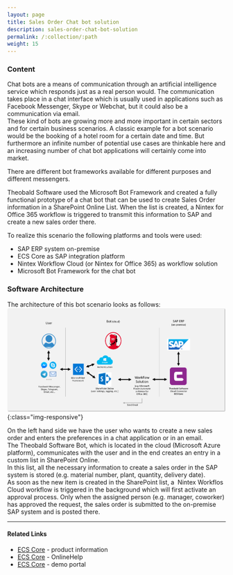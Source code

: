 ```yaml
---
layout: page
title: Sales Order Chat bot solution
description: sales-order-chat-bot-solution
permalink: /:collection/:path
weight: 15
---
```


### Content ###

Chat bots are a means of communication through an artificial intelligence service which responds just as a real person would. The communication takes place in a chat interface which is usually used in applications such as Facebook Messenger, Skype or Webchat, but it could also be a communication via email. <br> 
These kind of bots are growing more and more important in certain sectors and for certain business scenarios. A classic example for a bot scenario would be the booking of a hotel room for a certain date and time. But furthermore an infinite number of potential use cases are thinkable here and an increasing number of chat bot applications will certainly come into market.

There are different bot frameworks available for different purposes and different messengers. <br>

Theobald Software used the Microsoft Bot Framework and created a fully functional prototype of a chat bot that can be used to create Sales Order information in a SharePoint Online List. When the list is created, a Nintex for Office 365 workflow is triggered to transmit this information to SAP and create a new sales order there.

To realize this scenario the following platforms and tools were used:

- SAP ERP system on-premise
- ECS Core as SAP integration platform
- Nintex Workflow Cloud (or Nintex for Office 365) as workflow solution
- Microsoft Bot Framework for the chat bot

### Software Architecture ###

The architecture of this bot scenario looks as follows:
![ecscore_bot_scenario](/img/contents/ecscore/ecscore_bot_scenario.png){:class="img-responsive"}

On the left hand side we have the user who wants to create a new sales order and enters the preferences in a chat application or in an email. <br>
The Theobald Software Bot, which is located in the cloud (Microsoft Azure platform), communicates with the user and in the end creates an entry in a custom list in SharePoint Online. <br>
In this list, all the necessary information to create a sales order in the SAP system is stored (e.g. material number, plant, quantity, delivery date). <br>
As soon as the new item is created in the SharePoint list, a  Nintex Workflos Cloud workflow is triggered in the background which will first activate an approval process. Only when the assigned person (e.g. manager, coworker) has approved the request, the sales order is submitted to the on-premise SAP system and is posted there.

***********

#### Related Links ####

- [ECS Core](https://theobald-software.com/en/ecs-core/) - product information <br>
- [ECS Core](https://help.theobald-software.com/en/ecs-core/) - OnlineHelp <br>
- [ECS Core](https://theobald-software.com/en/ecs-core/demo-portal/) - demo portal <br>